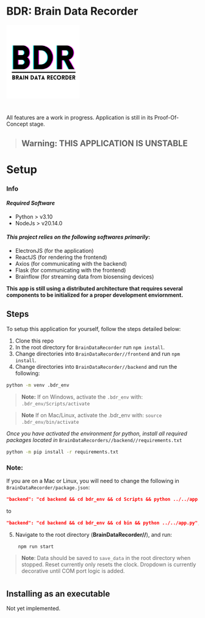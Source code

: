 # BDR: Brain Data Recorder

![BDR logo](logo.png)

#





All features are a work in progress. Application is still in its Proof-Of-Concept stage.

> ## Warning: THIS APPLICATION IS UNSTABLE

# Setup
### Info

#### *Required Software*
- Python > v3.10
- NodeJs > v20.14.0

#### *This project relies on the following softwares primarily*:
- ElectronJS (for the application)
- ReactJS (for rendering the frontend)
- Axios (for communicating with the backend)
- Flask (for communicating with the frontend)
- Brainflow (for streaming data from biosensing devices)

**This app is still using a distributed architecture that requires several components to be initialized for a proper development enviornment.**

## Steps
To setup this application for yourself, follow the steps detailed below:

1. Clone this repo
2. In the root directory for `BrainDataRecorder` run `npm install`.
3. Change directories into `BrainDataRecorder//frontend` and run `npm install`.
4. Change directories into `BrainDataRecorder//backend` and run the following:

```bash
python -m venv .bdr_env
```
> **Note:** If on Windows, activate the `.bdr_env` with:
    `.bdr_env/Scripts/activate`

> **Note** If on Mac/Linux, activate the .bdr_env with: 
    `source .bdr_env/bin/activate`

*Once you have activated the environment for python, install all required packages located in* `BrainDataRecorders//backend//requirements.txt`
```bash
python -m pip install -r requirements.txt
```

### Note:
If you are on a Mac or Linux, you will need to change the following in `BrainDataRecorder/package.json`:

```json
"backend": "cd backend && cd bdr_env && cd Scripts && python ../../app.py",
```

to 

```json 
"backend": "cd backend && cd bdr_env && cd bin && python ../../app.py",
```

5. Navigate to the root directory (**BrainDataRecorder//**), and run:

        npm run start

> **Note**: Data should be saved to `save_data` in the root directory when stopped. Reset currently only resets the clock. Dropdown is currently decorative until COM port logic is added.
# 
## Installing as an executable

Not yet implemented.

# 
